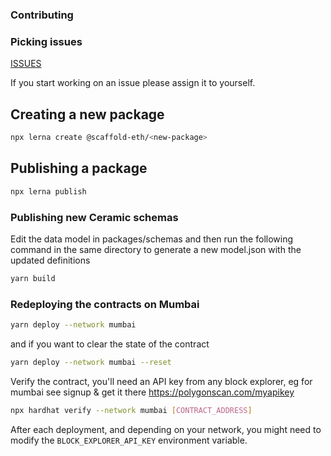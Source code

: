 ### Contributing

### Picking issues

[ISSUES](https://github.com/moonshotcollective/recruiter.party/issues)

If you start working on an issue please assign it to yourself.

## Creating a new package

```bash
npx lerna create @scaffold-eth/<new-package>
```

## Publishing a package

```bash
npx lerna publish
```

### Publishing new Ceramic schemas

Edit the data model in packages/schemas and then run the following command in the same directory to generate a new model.json with the updated definitions

```bash
yarn build
```

### Redeploying the contracts on Mumbai

```bash
yarn deploy --network mumbai
```

and if you want to clear the state of the contract

```bash
yarn deploy --network mumbai --reset
```

Verify the contract, you'll need an API key from any block explorer,
eg for mumbai see signup & get it there https://polygonscan.com/myapikey

```bash
npx hardhat verify --network mumbai [CONTRACT_ADDRESS]
```

After each deployment, and depending on your network, you might need to modify the `BLOCK_EXPLORER_API_KEY` environment variable.
